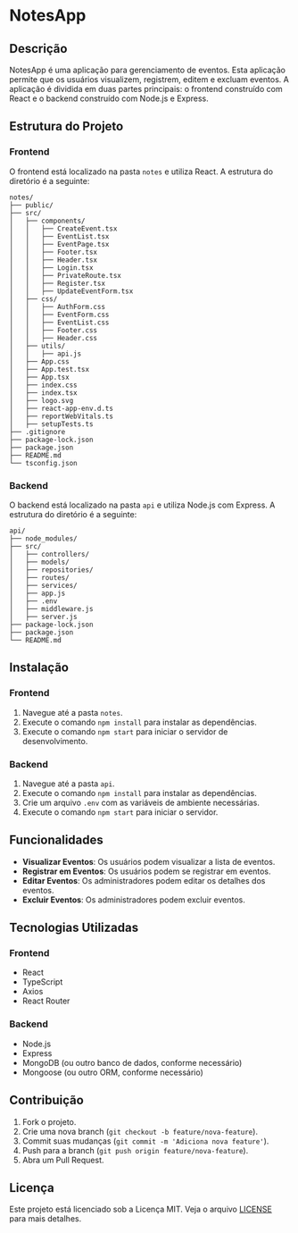 
# NotesApp

## Descrição

NotesApp é uma aplicação para gerenciamento de eventos. Esta aplicação permite que os usuários visualizem, registrem, editem e excluam eventos. A aplicação é dividida em duas partes principais: o frontend construído com React e o backend construído com Node.js e Express.

## Estrutura do Projeto

### Frontend

O frontend está localizado na pasta `notes` e utiliza React. A estrutura do diretório é a seguinte:

```
notes/
├── public/
├── src/
│   ├── components/
│   │   ├── CreateEvent.tsx
│   │   ├── EventList.tsx
│   │   ├── EventPage.tsx
│   │   ├── Footer.tsx
│   │   ├── Header.tsx
│   │   ├── Login.tsx
│   │   ├── PrivateRoute.tsx
│   │   ├── Register.tsx
│   │   ├── UpdateEventForm.tsx
│   ├── css/
│   │   ├── AuthForm.css
│   │   ├── EventForm.css
│   │   ├── EventList.css
│   │   ├── Footer.css
│   │   ├── Header.css
│   ├── utils/
│   │   ├── api.js
│   ├── App.css
│   ├── App.test.tsx
│   ├── App.tsx
│   ├── index.css
│   ├── index.tsx
│   ├── logo.svg
│   ├── react-app-env.d.ts
│   ├── reportWebVitals.ts
│   ├── setupTests.ts
├── .gitignore
├── package-lock.json
├── package.json
├── README.md
└── tsconfig.json
```

### Backend

O backend está localizado na pasta `api` e utiliza Node.js com Express. A estrutura do diretório é a seguinte:

```
api/
├── node_modules/
├── src/
│   ├── controllers/
│   ├── models/
│   ├── repositories/
│   ├── routes/
│   ├── services/
│   ├── app.js
│   ├── .env
│   ├── middleware.js
│   ├── server.js
├── package-lock.json
├── package.json
└── README.md
```

## Instalação

### Frontend

1. Navegue até a pasta `notes`.
2. Execute o comando `npm install` para instalar as dependências.
3. Execute o comando `npm start` para iniciar o servidor de desenvolvimento.

### Backend

1. Navegue até a pasta `api`.
2. Execute o comando `npm install` para instalar as dependências.
3. Crie um arquivo `.env` com as variáveis de ambiente necessárias.
4. Execute o comando `npm start` para iniciar o servidor.

## Funcionalidades

- **Visualizar Eventos**: Os usuários podem visualizar a lista de eventos.
- **Registrar em Eventos**: Os usuários podem se registrar em eventos.
- **Editar Eventos**: Os administradores podem editar os detalhes dos eventos.
- **Excluir Eventos**: Os administradores podem excluir eventos.

## Tecnologias Utilizadas

### Frontend

- React
- TypeScript
- Axios
- React Router

### Backend

- Node.js
- Express
- MongoDB (ou outro banco de dados, conforme necessário)
- Mongoose (ou outro ORM, conforme necessário)

## Contribuição

1. Fork o projeto.
2. Crie uma nova branch (`git checkout -b feature/nova-feature`).
3. Commit suas mudanças (`git commit -m 'Adiciona nova feature'`).
4. Push para a branch (`git push origin feature/nova-feature`).
5. Abra um Pull Request.

## Licença

Este projeto está licenciado sob a Licença MIT. Veja o arquivo [LICENSE](LICENSE) para mais detalhes.

